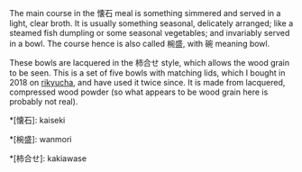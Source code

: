 The main course in the 懐石 meal is something simmered and served in a light, clear broth. It is usually something seasonal, delicately arranged; like a steamed fish dumpling or some seasonal vegetables; and invariably served in a bowl. The course hence is also called 椀盛, with 碗 meaning bowl.

These bowls are lacquered in the 柿合せ style, which allows the wood grain to be seen. This is a set of five bowls with matching lids, which I bought in 2018 on [rikyucha](https://www.rikyucha.com/item/list2/283041), and have used it twice since. It is made from lacquered, compressed wood powder (so what appears to be wood grain here is probably not real).

*[懐石]: kaiseki

*[椀盛]: wanmori

*[柿合せ]: kakiawase
